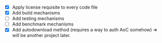- [x] Apply license requisite to every code file
- [x] Add build mechanisms
- [ ] Add testing mechanisms
- [ ] Add benchmark mechanisms
- [x] Add autodownload method (requires a way to auth AoC somehow) => will be another project later.
